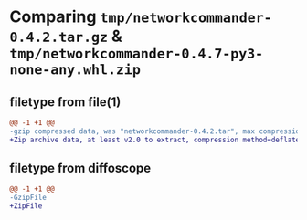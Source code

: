 # Comparing `tmp/networkcommander-0.4.2.tar.gz` & `tmp/networkcommander-0.4.7-py3-none-any.whl.zip`

## filetype from file(1)

```diff
@@ -1 +1 @@
-gzip compressed data, was "networkcommander-0.4.2.tar", max compression
+Zip archive data, at least v2.0 to extract, compression method=deflate
```

## filetype from diffoscope

```diff
@@ -1 +1 @@
-GzipFile
+ZipFile
```

